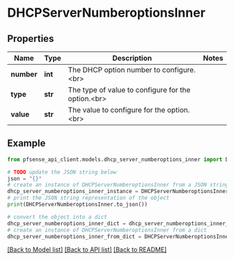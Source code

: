 # DHCPServerNumberoptionsInner


## Properties

Name | Type | Description | Notes
------------ | ------------- | ------------- | -------------
**number** | **int** | The DHCP option number to configure.&lt;br&gt; | 
**type** | **str** | The type of value to configure for the option.&lt;br&gt; | 
**value** | **str** | The value to configure for the option.&lt;br&gt; | 

## Example

```python
from pfsense_api_client.models.dhcp_server_numberoptions_inner import DHCPServerNumberoptionsInner

# TODO update the JSON string below
json = "{}"
# create an instance of DHCPServerNumberoptionsInner from a JSON string
dhcp_server_numberoptions_inner_instance = DHCPServerNumberoptionsInner.from_json(json)
# print the JSON string representation of the object
print(DHCPServerNumberoptionsInner.to_json())

# convert the object into a dict
dhcp_server_numberoptions_inner_dict = dhcp_server_numberoptions_inner_instance.to_dict()
# create an instance of DHCPServerNumberoptionsInner from a dict
dhcp_server_numberoptions_inner_from_dict = DHCPServerNumberoptionsInner.from_dict(dhcp_server_numberoptions_inner_dict)
```
[[Back to Model list]](../README.md#documentation-for-models) [[Back to API list]](../README.md#documentation-for-api-endpoints) [[Back to README]](../README.md)


